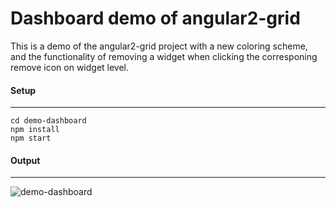 
# Dashboard demo of angular2-grid

This is a demo of the angular2-grid project with a new coloring scheme, and the functionality of removing a widget when clicking the corresponing remove icon on widget level.

#### Setup
----------

```shell
cd demo-dashboard
npm install
npm start
```

#### Output
----------

![demo-dashboard](/demo-dashboard/demo-dashboard.png?raw=true "Demo Dashboard")
